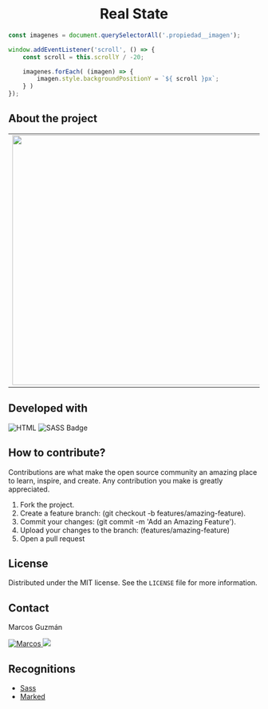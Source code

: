 <h1 align="center">Real State</h1>

```javascript
const imagenes = document.querySelectorAll('.propiedad__imagen');

window.addEventListener('scroll', () => {
    const scroll = this.scrollY / -20;

    imagenes.forEach( (imagen) => {
        imagen.style.backgroundPositionY = `${ scroll }px`;
    } )
});
```

## About the project
<table width="100%">
    <tbody width="100%">
        <tr>
            <td rowspan=5 align="rigth">
                <img src="https://github.com/marcosguz/real-state/assets/75583218/6438e9d3-38d8-4de4-87d3-e6db29a5dff8" width="500px">
            </td>
        </tr>
        <tr>
            <td align="justify">This web application is developed for educational purposes to implement preprocessor code.</td>
        </tr>
        <tr>
            <td align="justify">
				<a href="https://real-state-site-app.netlify.app/">Real State</a>
			</td>
        </tr>
    </tbody>
</table>

## Developed with
![HTML](https://img.shields.io/badge/HTML5-E34F26?style=for-the-badge&logo=html5&logoColor=white)
![SASS Badge](https://img.shields.io/badge/Sass-CC6699?style=for-the-badge&logo=sass&logoColor=white)

## How to contribute?
Contributions are what make the open source community an amazing place to learn, inspire, and create. Any contribution you make is greatly appreciated.

1. Fork the project.
2. Create a feature branch: (git checkout -b features/amazing-feature).
3. Commit your changes: (git commit -m 'Add an Amazing Feature').
4. Upload your changes to the branch: (features/amazing-feature)
5. Open a pull request

## License
Distributed under the MIT license. See the `LICENSE` file for more information.

## Contact
Marcos Guzmán

<a href="https://www.linkedin.com/in/marcos-guzman-nazareno" target="blank">
      <img src="https://img.shields.io/badge/LinkedIn-0077B5?style=for-the-badge&logo=linkedin&logoColor=white" alt="Marcos"/>
</a>
<a href="https://twitter.com/marccosgz" target="blank">
      <img src="https://img.shields.io/badge/Twitter-1DA1F2?style=for-the-badge&logo=twitter&logoColor=white" />
</a>

## Recognitions
- [Sass](https://github.com/sass/sass)
- [Marked](https://marked.js.org/)
